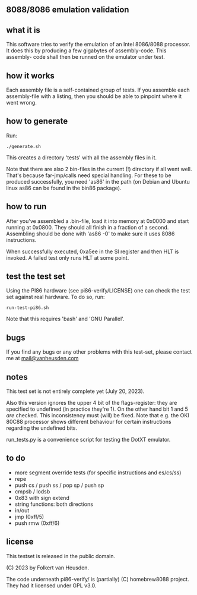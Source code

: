 8088/8086 emulation validation
------------------------------

what it is
----------
This software tries to verify the emulation of an Intel 8086/8088 processor.
It does this by producing a few gigabytes of assembly-code. This assembly-
code shall then be runned on the emulator under test.


how it works
------------
Each assembly file is a self-contained group of tests. If you assemble each
assembly-file with a listing, then you should be able to pinpoint where it
went wrong.


how to generate
---------------
Run:

    ./generate.sh

This creates a directory 'tests' with all the assembly files in it.

Note that there are also 2 bin-files in the current (!) directory if all
went well. That's because far-jmp/calls need special handling. For these
to be produced successfully, you need 'as86' in the path (on Debian and
Ubuntu linux as86 can be found in the bin86 package).


how to run
----------
After you've assembled a .bin-file, load it into memory at 0x0000 and
start running at 0x0800. They should all finish in a fraction of a second.
Assembling should be done with 'as86 -0' to make sure it uses 8086
instructions.

When successfully executed, 0xa5ee in the SI register and then HLT is
invoked. A failed test only runs HLT at some point.


test the test set
-----------------
Using the PI86 hardware (see pi86-verify/LICENSE) one can check the test
set against real hardware.
To do so, run:

	run-test-pi86.sh

Note that this requires 'bash' and 'GNU Parallel'.


bugs
----
If you find any bugs or any other problems with this test-set, please
contact me at mail@vanheusden.com


notes
-----
This test set is not entirely complete yet (July 20, 2023).

Also this version ignores the upper 4 bit of the flags-register: they are
specified to undefined (in practice they're 1). On the other hand bit 1
and 5 *are* checked. This inconsistency must (will) be fixed. Note that
e.g. the OKI 80C88 processor shows different behaviour for certain
instructions regarding the undefined bits.

run\_tests.py is a convenience script for testing the DotXT emulator.


to do
-----
* more segment override tests (for specific instructions and es/cs/ss)
* repe
* push cs / push ss / pop sp / push sp
* cmpsb / lodsb
* 0x83 with sign extend
* string functions: both directions
* in/out
* jmp (0xff/5)
* push rmw (0xff/6)


license
-------
This testset is released in the public domain.

(C) 2023 by Folkert van Heusden.

The code underneath pi86-verify/ is (partially) (C) homebrew8088 project.
They had it licensed under GPL v3.0.
